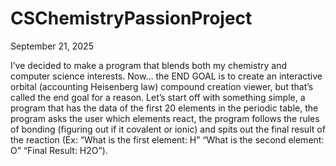 # CSChemistryPassionProject

September 21, 2025 

I’ve decided to make a program that blends both my chemistry and computer science interests. Now… the END GOAL is to create an interactive orbital (accounting Heisenberg law) compound creation viewer, but that’s called the end goal for a reason. Let’s start off with something simple, a program that has the data of the first 20 elements in the periodic table, the program asks the user which elements react, the program follows the rules of bonding (figuring out if it covalent or ionic) and spits out the final result of the reaction (Ex: “What is the first element: H” “What is the second element: O” “Final Result: H2O”).
